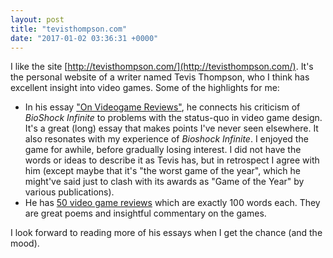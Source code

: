 ```yaml
---
layout: post
title: "tevisthompson.com"
date: "2017-01-02 03:36:31 +0000"
---
```


I like the site [http://tevisthompson.com/](http://tevisthompson.com/). It's the personal website of a writer named Tevis Thompson, who I think has excellent insight into video games. Some of the highlights for me:

- In his essay ["On Videogame Reviews"](http://tevisthompson.com/on-videogame-reviews/), he connects his criticism of *BioShock Infinite* to problems with the status-quo in video game design. It's a great (long) essay that makes points I've never seen elsewhere. It also resonates with my experience of *Bioshock Infinite*. I enjoyed the game for awhile, before gradually losing interest. I did not have the words or ideas to describe it as Tevis has, but in retrospect I agree with him (except maybe that it's "the worst game of the year", which he might've said just to clash with its awards as "Game of the Year" by various publications).
- He has [50 video game reviews](http://tevisthompson.com/game-review-drabbles/) which are exactly 100 words each. They are great poems and insightful commentary on the games.


I look forward to reading more of his essays when I get the chance (and the mood).